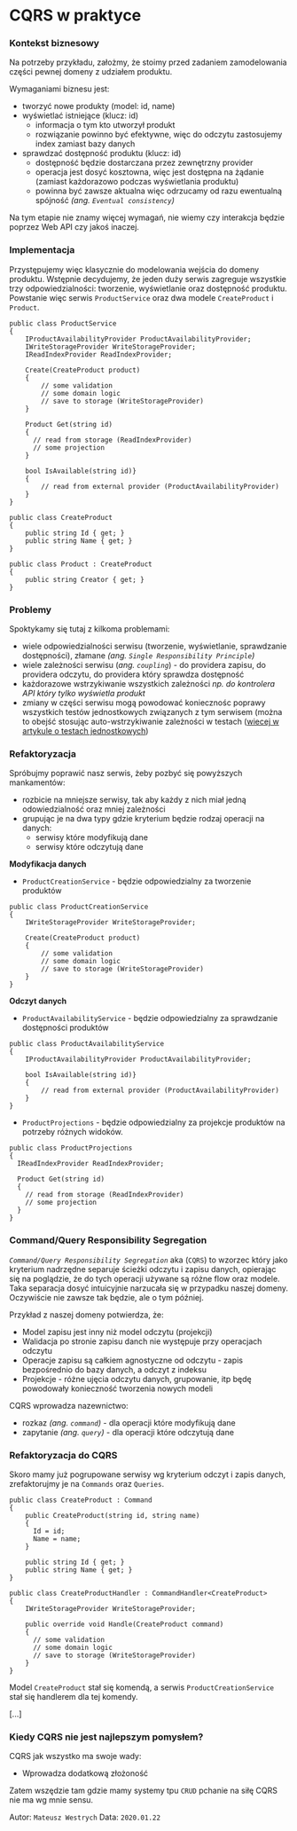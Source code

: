 # CQRS w praktyce

### Kontekst biznesowy

Na potrzeby przykładu, założmy, że stoimy przed zadaniem zamodelowania części pewnej domeny z udziałem produktu.

Wymaganiami biznesu jest:
* tworzyć nowe produkty (model: id, name)
* wyświetlać istniejące (klucz: id)
  * informacja o tym kto utworzył produkt
  * rozwiązanie powinno być efektywne, więc do odczytu zastosujemy index zamiast bazy danych
* sprawdzać dostępność produktu (klucz: id)
  * dostępność będzie dostarczana przez zewnętrzny provider
  * operacja jest dosyć kosztowna, więc jest dostępna na żądanie (zamiast każdorazowo podczas wyświetlania produktu)
  * powinna być zawsze aktualna więc odrzucamy od razu ewentualną spójność *(ang. `Eventual consistency`)*

Na tym etapie nie znamy więcej wymagań, nie wiemy czy interakcja będzie poprzez Web API czy jakoś inaczej.


### Implementacja

Przystępujemy więc klasycznie do modelowania wejścia do domeny produktu. Wstępnie decydujemy, że jeden duży serwis zagreguje wszystkie  trzy odpowiedzialności: tworzenie, wyświetlanie oraz dostępność produktu. Powstanie więc serwis `ProductService` oraz dwa modele `CreateProduct` i `Product`.

```
public class ProductService
{
    IProductAvailabilityProvider ProductAvailabilityProvider;
    IWriteStorageProvider WriteStorageProvider;
    IReadIndexProvider ReadIndexProvider;

    Create(CreateProduct product)
    {
        // some validation
        // some domain logic
        // save to storage (WriteStorageProvider)
    }

    Product Get(string id)
    {
      // read from storage (ReadIndexProvider)
      // some projection
    }

    bool IsAvailable(string id)}
    {
        // read from external provider (ProductAvailabilityProvider)
    }
}

public class CreateProduct
{
    public string Id { get; }
    public string Name { get; }
}

public class Product : CreateProduct
{
    public string Creator { get; }
}
```

### Problemy

Spoktykamy się tutaj z kilkoma problemami:
* wiele odpowiedzialności serwisu (tworzenie, wyświetlanie, sprawdzanie dostępności), złamane *(ang. `Single Responsibility Principle`)*
* wiele zależności serwisu  (*ang. `coupling`*) - do providera zapisu, do providera odczytu, do providera który sprawdza dostępność
* każdorazowe wstrzykiwanie wszystkich zależności *np. do kontrolera API który tylko wyświetla produkt*
* zmiany w części serwisu mogą powodować koniecznośc poprawy wszystkich testów jednostkowych związanych z tym serwisem (można to obejść stosując auto-wstrzykiwanie zależności w testach ([wiecej w artykule o testach jednostkowych](link))


### Refaktoryzacja

Spróbujmy poprawić nasz serwis, żeby pozbyć się powyższych mankamentów:
* rozbicie na mniejsze serwisy, tak aby każdy z nich miał jedną odowiedzialność oraz mniej zależności
* grupując je na dwa typy gdzie kryterium będzie rodzaj operacji na danych:
  * serwisy które modyfikują dane
  * serwisy które odczytują dane

**Modyfikacja danych**
* `ProductCreationService` - będzie odpowiedzialny za tworzenie produktów

```
public class ProductCreationService
{
    IWriteStorageProvider WriteStorageProvider;

    Create(CreateProduct product)
    {
        // some validation
        // some domain logic
        // save to storage (WriteStorageProvider)
    }
}
```

**Odczyt danych**
* `ProductAvailabilityService` - będzie odpowiedzialny za sprawdzanie dostępności produktów

```
public class ProductAvailabilityService
{
    IProductAvailabilityProvider ProductAvailabilityProvider;

    bool IsAvailable(string id)}
    {
        // read from external provider (ProductAvailabilityProvider)
    }
}
```

* `ProductProjections` - będzie odpowiedzialny za projekcje produktów na potrzeby różnych widoków.

```
public class ProductProjections
{
  IReadIndexProvider ReadIndexProvider;

  Product Get(string id)
  {
    // read from storage (ReadIndexProvider)
    // some projection
  }
}
```

### Command/Query Responsibility Segregation
*`Command/Query Responsibility Segregation`* aka (`CQRS`) to wzorzec który jako kryterium nadrzędne separuje ścieżki odczytu i zapisu danych, opierając się na poglądzie, że do tych operacji używane są różne flow oraz modele. Taka separacja dosyć intuicyjnie narzucała się w przypadku naszej domeny. Oczywiście nie zawsze tak będzie, ale o tym później.

Przykład z naszej domeny potwierdza, że:
* Model zapisu jest inny niż model odczytu (projekcji)
* Walidacja po stronie zapisu danch nie występuje przy operacjach odczytu
* Operacje zapisu są całkiem agnostyczne od odczytu - zapis bezpośrednio do bazy danych, a odczyt z indeksu
* Projekcje - różne ujęcia odczytu danych, grupowanie, itp będę powodowały konieczność tworzenia nowych modeli


CQRS wprowadza nazewnictwo:
* rozkaz *(ang. `command`)* - dla operacji które modyfikują dane
* zapytanie *(ang. `query`)* - dla operacji które odczytują dane


### Refaktoryzacja do CQRS
Skoro mamy już pogrupowane serwisy wg kryterium odczyt i zapis danych, zrefaktorujmy je na `Commands` oraz `Queries`.

```
public class CreateProduct : Command
{
    public CreateProduct(string id, string name)
    {
      Id = id;  
      Name = name;
    }

    public string Id { get; }
    public string Name { get; }
}

public class CreateProductHandler : CommandHandler<CreateProduct>
{
    IWriteStorageProvider WriteStorageProvider;

    public override void Handle(CreateProduct command)
    {
      // some validation
      // some domain logic
      // save to storage (WriteStorageProvider)
    }
}
```

Model `CreateProduct` stał się komendą, a serwis `ProductCreationService` stał się handlerem dla tej komendy.


[...]

### Kiedy CQRS nie jest najlepszym pomysłem?
CQRS jak wszystko ma swoje wady:
* Wprowadza dodatkową złożoność

Zatem wszędzie tam gdzie mamy systemy tpu `CRUD` pchanie na siłę CQRS nie ma wg mnie sensu.


Autor: `Mateusz Westrych`
Data: `2020.01.22`
